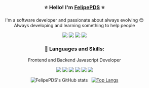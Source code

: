 <div align="center">

### :star: Hello! I'm <a href="https://felipepds.github.io/">FelipePDS</a> :star:

<!-- IMAGE (svg | png) -->


I'm a software developer and passionate about always evolving :blush: <br>
Always developing and learning something to help people

<a href="https://www.linkedin.com/in/felipe-p-da-silva-a55b891ba/"><img src="https://img.shields.io/badge/LinkedIn-0077B5?style=for-the-badge&logo=linkedin&logoColor=white"/></a> 
<a href="https://twitter.com/FelipePintoDaS1"><img src="https://img.shields.io/badge/Twitter-1DA1F2?style=for-the-badge&logo=twitter&logoColor=white"/></a> 
<a href="https://discord.com/"><img src="https://img.shields.io/badge/Discord-7289DA?style=for-the-badge&logo=discord&logoColor=white"/></a> 
<a href="mailto:felipepdasilva66@gmail.com?subject=Hello"><img src="https://img.shields.io/badge/Gmail-D14836?style=for-the-badge&logo=gmail&logoColor=white"/></a>

### :dart: Languages and Skills:

Frontend and Backend Javascript Developer

<p>
  <img src="https://img.shields.io/badge/JavaScript-323330?style=for-the-badge&logo=javascript&logoColor=F7DF1E"/> 
  <img src="https://img.shields.io/badge/TypeScript-007ACC?style=for-the-badge&logo=typescript&logoColor=white"/> 
  <img src="https://img.shields.io/badge/Node.js-43853D?style=for-the-badge&logo=node.js&logoColor=white"/> 
  <img src="https://img.shields.io/badge/React-20232A?style=for-the-badge&logo=react&logoColor=61DAFB"/> 
  <img src="https://img.shields.io/badge/Git-F05032?style=for-the-badge&logo=git&logoColor=white"/> 
  <img src="https://img.shields.io/badge/MongoDB-4EA94B?style=for-the-badge&logo=mongodb&logoColor=white"/>
</p>

![FelipePDS's GitHub stats](https://github-readme-stats.vercel.app/api?username=felipepds&show_icons=true&theme=dracula) &nbsp;
[![Top Langs](https://github-readme-stats.vercel.app/api/top-langs/?username=felipepds&layout=compact&theme=dracula)](https://github.com/felipepds/github-readme-stats)

<!-- STATUS (LIST) -->

<!--
**FelipePDS/FelipePDS** is a ✨ _special_ ✨ repository because its `README.md` (this file) appears on your GitHub profile.

Here are some ideas to get you started:

- 🔭 I’m currently working on ...
- 🌱 I’m currently learning ...
- 👯 I’m looking to collaborate on ...
- 🤔 I’m looking for help with ...
- 💬 Ask me about ...
- 📫 How to reach me: ...
- 😄 Pronouns: ...
- ⚡ Fun fact: ...
-->

</div>
